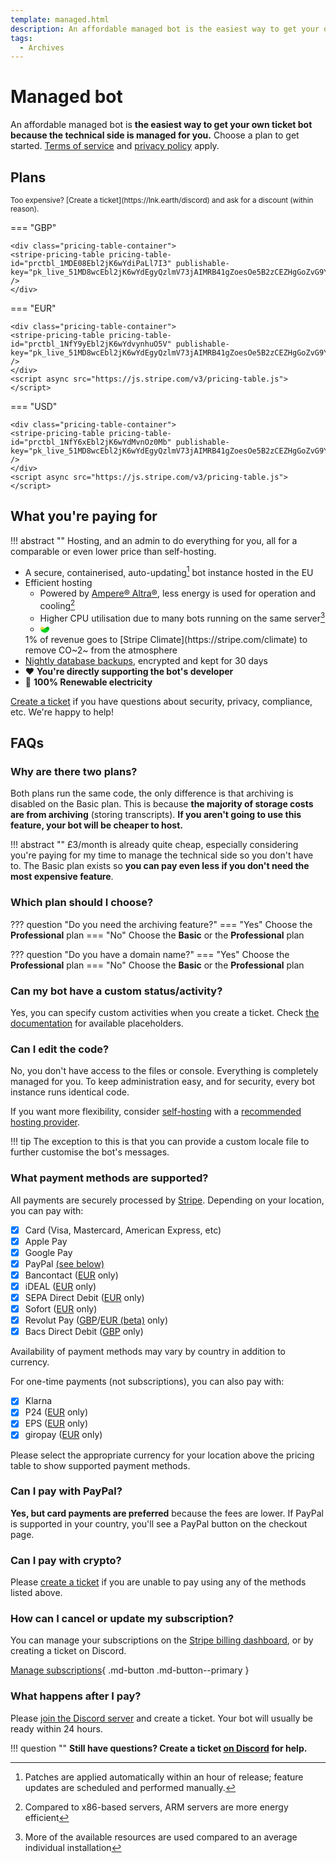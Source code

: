```yaml
---
template: managed.html
description: An affordable managed bot is the easiest way to get your own ticket bot.
tags:
  - Archives
---
```


# Managed bot

An affordable managed bot is **the easiest way to get your own ticket bot because the technical side is managed for you.**
Choose a plan to get started.
[Terms of service](./terms.md) and [privacy policy](privacy.md#service-privacy-policy) apply.

## Plans

<small markdown>
Too expensive? [Create a ticket](https://lnk.earth/discord) and ask for a discount (within reason).
</small>

=== "GBP"

    <div class="pricing-table-container">
    <stripe-pricing-table pricing-table-id="prctbl_1MDE08Ebl2jK6wYdiPaLl7I3" publishable-key="pk_live_51MD8wcEbl2jK6wYdEgyQzlmV73jAIMRB41gZoesOe5B2zCEZHgGoZvG9YIxfX7TxPePre6szwFfIWJOLF4uWmILU00NoUviGyK" />
    </div>

=== "EUR"

    <div class="pricing-table-container">
    <stripe-pricing-table pricing-table-id="prctbl_1NfY9yEbl2jK6wYdvynhuO5V" publishable-key="pk_live_51MD8wcEbl2jK6wYdEgyQzlmV73jAIMRB41gZoesOe5B2zCEZHgGoZvG9YIxfX7TxPePre6szwFfIWJOLF4uWmILU00NoUviGyK" />
    </div>
    <script async src="https://js.stripe.com/v3/pricing-table.js"></script>

=== "USD"

    <div class="pricing-table-container">
    <stripe-pricing-table pricing-table-id="prctbl_1NfY6xEbl2jK6wYdMvnOz0Mb" publishable-key="pk_live_51MD8wcEbl2jK6wYdEgyQzlmV73jAIMRB41gZoesOe5B2zCEZHgGoZvG9YIxfX7TxPePre6szwFfIWJOLF4uWmILU00NoUviGyK" />
    </div>
    <script async src="https://js.stripe.com/v3/pricing-table.js"></script>

## What you're paying for

!!! abstract ""
    Hosting, and an admin to do everything for you, all for a comparable or even lower price than self-hosting.

- A secure, containerised, auto-updating[^1] bot instance hosted in the EU
- Efficient hosting
    - Powered by [Ampere® Altra®](https://amperecomputing.com/briefs/ampere-altra-family-product-brief), less energy is used for operation and cooling[^2]
    - Higher CPU utilisation due to many bots running on the same server[^3]
    - <svg xmlns="http://www.w3.org/2000/svg" viewBox="0 0 32 32"
    	style="width:auto; height:1em; vertical-align:text-bottom;">
    	<linearGradient id="StripeClimate-gradient-a" gradientUnits="userSpaceOnUse" x1="16"
    		y1="20.6293" x2="16" y2="7.8394" gradientTransform="matrix(1 0 0 -1 0 34)">
    		<stop offset="0" stop-color="#00d924" />
    		<stop offset="1" stop-color="#00cb1b" />
    	</linearGradient>
    	<path d="M0 10.82h32c0 8.84-7.16 16-16 16s-16-7.16-16-16z" fill="url(#StripeClimate-gradient-a)" />
    	<linearGradient id="StripeClimate-gradient-b" gradientUnits="userSpaceOnUse" x1="24"
    		y1="28.6289" x2="24" y2="17.2443" gradientTransform="matrix(1 0 0 -1 0 34)">
    		<stop offset=".1562" stop-color="#009c00" />
    		<stop offset="1" stop-color="#00be20" />
    	</linearGradient>
    	<path
    		d="M32 10.82c0 2.21-1.49 4.65-5.41 4.65-3.42 0-7.27-2.37-10.59-4.65 3.52-2.43 7.39-5.63 10.59-5.63C29.86 5.18 32 8.17 32 10.82z"
    		fill="url(#StripeClimate-gradient-b)" />
    	<linearGradient id="StripeClimate-gradient-c" gradientUnits="userSpaceOnUse" x1="8" y1="16.7494"
    		x2="8" y2="29.1239" gradientTransform="matrix(1 0 0 -1 0 34)">
    		<stop offset="0" stop-color="#ffe37d" />
    		<stop offset="1" stop-color="#ffc900" />
    	</linearGradient>
    	<path
    		d="M0 10.82c0 2.21 1.49 4.65 5.41 4.65 3.42 0 7.27-2.37 10.59-4.65-3.52-2.43-7.39-5.64-10.59-5.64C2.14 5.18 0 8.17 0 10.82z"
    		fill="url(#StripeClimate-gradient-c)" />
    </svg>
     1% of revenue goes to [Stripe Climate](https://stripe.com/climate) to remove CO~2~ from the atmosphere <!--CO₂-->
- [Nightly database backups](https://status.eartharoid.me/), encrypted and kept for 30 days
- :heart: **You're directly supporting the bot's developer**
- :herb: **100% Renewable electricity**

[Create a ticket](https://lnk.earth/discord) if you have questions about security, privacy, compliance, etc. We're happy to help!

## FAQs

### Why are there two plans?

Both plans run the same code, the only difference is that archiving is disabled on the Basic plan.
This is because **the majority of storage costs are from archiving** (storing transcripts).
**If you aren't going to use this feature, your bot will be cheaper to host.**

!!! abstract ""
	£3/month is already quite cheap, especially considering you're paying for my time to manage the technical side so you don't have to.
	The Basic plan exists so **you can pay even less if you don't need the most expensive feature**.

### Which plan should I choose?

??? question "Do you need the archiving feature?"
	=== "Yes"
		Choose the **Professional** plan
	=== "No"
		Choose the **Basic** or the **Professional** plan

??? question "Do you have a domain name?"
	=== "Yes"
		Choose the **Professional** plan
	=== "No"
		Choose the **Basic** or the **Professional** plan

### Can my bot have a custom status/activity?

Yes, you can specify custom activities when you create a ticket.
Check [the documentation](./self-hosting/configuration.md#presence) for available placeholders.


### Can I edit the code?

No, you don't have access to the files or console. Everything is completely managed for you.
To keep administration easy, and for security, every bot instance runs identical code.

If you want more flexibility, consider [self-hosting](../self-hosting/) with a [recommended hosting provider](../self-hosting/#hosting-providers).

!!! tip
    The exception to this is that you can provide a custom locale file to further customise the bot's messages.

### What payment methods are supported?

All payments are securely processed by [Stripe](https://stripe.com/).
Depending on your location, you can pay with:

- [x] Card (Visa, Mastercard, American Express, etc)
- [x] Apple Pay
- [x] Google Pay
- [x] PayPal [(see below)](#can-i-pay-with-paypal)
- [x] Bancontact ([EUR](#eur) only)
- [x] iDEAL ([EUR](#eur) only)
- [x] SEPA Direct Debit ([EUR](#eur) only)
- [x] Sofort ([EUR](#eur) only)
- [x] Revolut Pay ([GBP](#gbp)/[EUR (beta)](#eur) only)
- [x] Bacs Direct Debit ([GBP](#gbp) only)

Availability of payment methods may vary by country in addition to currency.


For one-time payments (not subscriptions), you can also pay with:

- [x] Klarna
- [x] P24 ([EUR](#eur) only)
- [x] EPS ([EUR](#eur) only)
- [x] giropay ([EUR](#eur) only)

Please select the appropriate currency for your location above the pricing table to show supported payment methods.

### Can I pay with PayPal?

**Yes, but card payments are preferred** because the fees are lower.
If PayPal is supported in your country, you'll see a PayPal button on the checkout page.

### Can I pay with crypto?

Please [create a ticket](https://lnk.earth/discord) if you are unable to pay using any of the methods listed above.

### How can I cancel or update my subscription?

You can manage your subscriptions on the [Stripe billing dashboard](https://billing.stripe.com/p/login/4gw7uK9kg2PL3xScMM),
or by creating a ticket on Discord.

[Manage subscriptions](https://billing.stripe.com/p/login/4gw7uK9kg2PL3xScMM){ .md-button .md-button--primary }

### What happens after I pay?

Please [join the Discord server](https://lnk.earth/discord) and create a ticket.
Your bot will usually be ready within 24 hours.

<!-- > **:question: Still have questions? Create a ticket [on Discord](https://lnk.earth/discord) for help.** -->

!!! question ""
    **Still have questions? Create a ticket [on Discord](https://lnk.earth/discord) for help.**

[^1]: Patches are applied automatically within an hour of release; feature updates are scheduled and performed manually.
[^2]: Compared to x86-based servers, ARM servers are more energy efficient
[^3]: More of the available resources are used compared to an average individual installation

